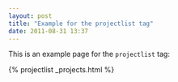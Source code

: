 ```yaml
---
layout: post
title: "Example for the projectlist tag"
date: 2011-08-31 13:37
---
```


This is an example page for the `projectlist` tag:

{% projectlist _projects.html %}
